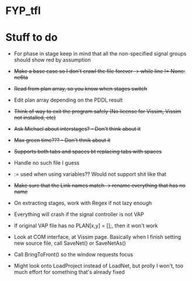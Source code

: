 # FYP_tfl

# Stuff to do

- For phase in stage keep in mind that all the non-specified signal groups should show red by assumption

- ~~Make a base case so I don't crawl the file forever -> while line != None: ne6ta~~

- ~~Read from plan array, so you know when stages switch~~

- Edit plan array depending on the PDDL result

- ~~Think of way to exit the program safely (No license for Vissim, Vissim not installed, etc)~~

- ~~Ask Michael about interstages? - Don't think about it~~

- ~~Max green time??? - Don't thnik about it~~

- ~~Supports both tabs and spaces bt replacing tabs with spaces~~

- Handle no such file I guess

- := used when using variables?? Would not support shit like that

- ~~Make sure that the Link names match -> rename everything that has no name~~

- On extracting stages, work with Regex if not lazy enough

- Everything will crash if the signal controller is not VAP

- If original VAP file has no PLAN[x,y] = [];, then it won't work

- Look at COM interface, at Vissim page. Basically when I finish setting new source file, call SaveNet() or SaveNetAs()

- Call BringToFront() so the window requests focus

- Might look onto LoadProject instead of LoadNet, but prolly I won't, too much effort for something that's already fixed
